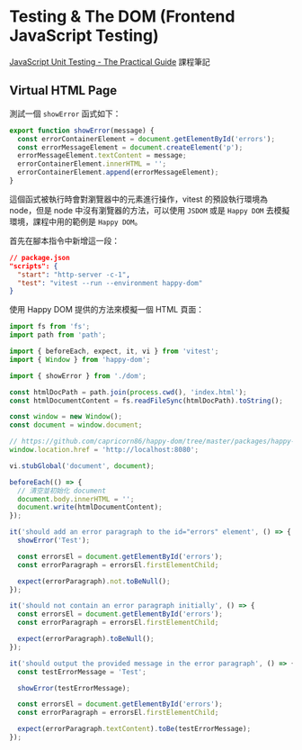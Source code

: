 # Testing & The DOM (Frontend JavaScript Testing)

[JavaScript Unit Testing - The Practical Guide](https://www.udemy.com/course/javascript-unit-testing-the-practical-guide/) 課程筆記

## Virtual HTML Page

測試一個 `showError` 函式如下：

```js
export function showError(message) {
  const errorContainerElement = document.getElementById('errors');
  const errorMessageElement = document.createElement('p');
  errorMessageElement.textContent = message;
  errorContainerElement.innerHTML = '';
  errorContainerElement.append(errorMessageElement);
}
```

這個函式被執行時會對瀏覽器中的元素進行操作，vitest 的預設執行環境為 node，但是 node 中沒有瀏覽器的方法，可以使用 `JSDOM` 或是 `Happy DOM` 去模擬環境，課程中用的範例是 `Happy DOM`。

首先在腳本指令中新增這一段：

```json {4}
// package.json
"scripts": {
  "start": "http-server -c-1",
  "test": "vitest --run --environment happy-dom"
}
```

使用 Happy DOM 提供的方法來模擬一個 HTML 頁面：

```js
import fs from 'fs';
import path from 'path';

import { beforeEach, expect, it, vi } from 'vitest';
import { Window } from 'happy-dom';

import { showError } from './dom';

const htmlDocPath = path.join(process.cwd(), 'index.html');
const htmlDocumentContent = fs.readFileSync(htmlDocPath).toString();

const window = new Window();
const document = window.document;

// https://github.com/capricorn86/happy-dom/tree/master/packages/happy-dom#vm-context
window.location.href = 'http://localhost:8080';

vi.stubGlobal('document', document);

beforeEach(() => {
  // 清空並初始化 document
  document.body.innerHTML = '';
  document.write(htmlDocumentContent);
});

it('should add an error paragraph to the id="errors" element', () => {
  showError('Test');

  const errorsEl = document.getElementById('errors');
  const errorParagraph = errorsEl.firstElementChild;

  expect(errorParagraph).not.toBeNull();
});

it('should not contain an error paragraph initially', () => {
  const errorsEl = document.getElementById('errors');
  const errorParagraph = errorsEl.firstElementChild;

  expect(errorParagraph).toBeNull();
});

it('should output the provided message in the error paragraph', () => {
  const testErrorMessage = 'Test';

  showError(testErrorMessage);

  const errorsEl = document.getElementById('errors');
  const errorParagraph = errorsEl.firstElementChild;

  expect(errorParagraph.textContent).toBe(testErrorMessage);
});
```
